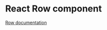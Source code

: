 <!-- @license CC0-1.0 -->

# React Row component

[Row documentation](../../../css/src/components/row/README.md)
